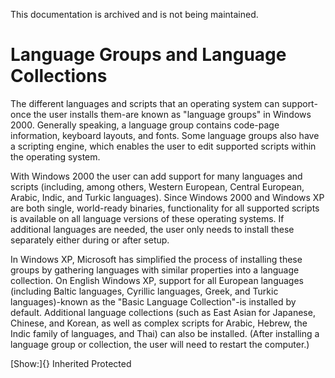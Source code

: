 This documentation is archived and is not being maintained.

# Language Groups and Language Collections

The different languages and scripts that an operating system can support-once the user installs them-are known as "language groups" in Windows 2000. Generally speaking, a language group contains code-page information, keyboard layouts, and fonts. Some language groups also have a scripting engine, which enables the user to edit supported scripts within the operating system.

With Windows 2000 the user can add support for many languages and scripts (including, among others, Western European, Central European, Arabic, Indic, and Turkic languages). Since Windows 2000 and Windows XP are both single, world-ready binaries, functionality for all supported scripts is available on all language versions of these operating systems. If additional languages are needed, the user only needs to install these separately either during or after setup.

In Windows XP, Microsoft has simplified the process of installing these groups by gathering languages with similar properties into a language collection. On English Windows XP, support for all European languages (including Baltic languages, Cyrillic languages, Greek, and Turkic languages)-known as the "Basic Language Collection"-is installed by default. Additional language collections (such as East Asian for Japanese, Chinese, and Korean, as well as complex scripts for Arabic, Hebrew, the Indic family of languages, and Thai) can also be installed. (After installing a language group or collection, the user will need to restart the computer.)

[Show:]{} Inherited Protected
